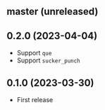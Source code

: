 ## master (unreleased)

## 0.2.0 (2023-04-04)

- Support `que`
- Support `sucker_punch`

## 0.1.0 (2023-03-30)

- First release
